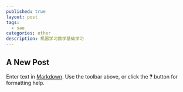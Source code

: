 ```yaml
---
published: true
layout: post
tags:
  - sae
categories: other
description: 机器学习数学基础学习
---
```

## A New Post

Enter text in [Markdown](http://daringfireball.net/projects/markdown/). Use the toolbar above, or click the **?** button for formatting help.
